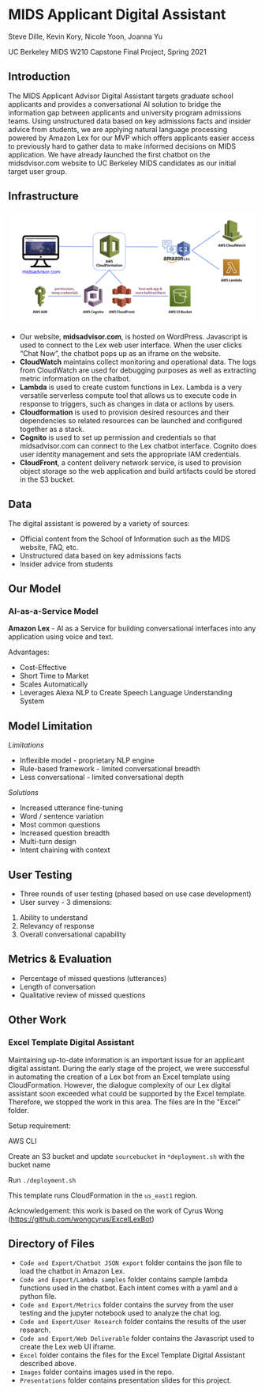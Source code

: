 # MIDS Applicant Digital Assistant 

Steve Dille, Kevin Kory, Nicole Yoon, Joanna Yu

UC Berkeley MIDS W210 Capstone Final Project, Spring 2021

## Introduction 
The MIDS Applicant Advisor Digital Assistant targets graduate school applicants and provides a conversational AI solution to bridge the information gap between applicants and university program admissions teams. Using unstructured data based on key admissions facts and insider advice from students, we are applying natural language processing powered by Amazon Lex for our MVP which offers applicants easier access to previously hard to gather data to make informed decisions on MIDS application. We have already launched the first chatbot on the midsdvisor.com website to UC Berkeley MIDS candidates as our initial target user group.

## Infrastructure
![pipeline_diagram](/Images/infrastructure.jpg)
* Our website, **midsadvisor.com**, is hosted on WordPress. Javascript is used to connect to the Lex web user interface. When the user clicks “Chat Now”, the chatbot pops up as an iframe on the website. 
* **CloudWatch** maintains collect monitoring and operational data. The logs from CloudWatch are used for debugging purposes as well as extracting metric information on the chatbot. 
* **Lambda** is used to create custom functions in Lex. Lambda is a very versatile serverless compute tool that allows us to execute code in response to triggers, such as changes in data or actions by users. 
* **Cloudformation** is used to provision desired resources and their dependencies so related resources can be launched and configured together as a stack. 
* **Cognito** is used to set up permission and credentials so that midsadvisor.com can connect to the Lex chatbot interface. Cognito does user identity management and sets the appropriate IAM credentials.
* **CloudFront**, a content delivery network service, is used to provision object storage so the web application and build artifacts could be stored in the S3 bucket.

## Data
The digital assistant is powered by a variety of sources:
* Official content from the School of Information such as the MIDS website, FAQ, etc.
* Unstructured data based on key admissions facts 
* Insider advice from students

## Our Model
### AI-as-a-Service Model
**Amazon Lex** - AI as a Service for building conversational interfaces into any application using voice and text.

Advantages:
* Cost-Effective
* Short Time to Market
* Scales Automatically
* Leverages Alexa NLP to Create Speech Language Understanding System

## Model Limitation
*Limitations*
* Inflexible model - proprietary NLP engine
* Rule-based framework - limited conversational breadth
* Less conversational - limited conversational depth
 
*Solutions*
* Increased utterance fine-tuning
* Word / sentence variation
* Most common questions
* Increased question breadth
* Multi-turn design
* Intent chaining with context

## User Testing
* Three rounds of user testing (phased based on use case development)
* User survey - 3 dimensions: 
1. Ability to understand
2. Relevancy of response
3. Overall conversational capability

## Metrics & Evaluation
* Percentage of missed questions (utterances)
* Length of conversation
* Qualitative review of missed questions

## Other Work
### Excel Template Digital Assistant
Maintaining up-to-date information is an important issue for an applicant digital assistant. During the early stage of the project, we were successful in automating the creation of a Lex bot from an Excel template using CloudFormation. However, the dialogue complexity of our Lex digital assistant soon exceeded what could be supported by the Excel template. Therefore, we stopped the work in this area. The files are In the  "Excel" folder. 

Setup requirement:

AWS CLI 

Create an S3 bucket and update `sourcebucket` in `*deployment.sh` with the bucket name

Run `./deployment.sh` 

This template runs CloudFormation in the `us_east1` region. 

Acknowledgement: this work is based on the work of Cyrus Wong (https://github.com/wongcyrus/ExcelLexBot)

## Directory of Files
* `Code and Export/Chatbot JSON export` folder contains the json file to load the chatbot in Amazon Lex.
* `Code and Export/Lambda samples` folder contains sample lambda functions used in the chatbot. Each intent comes with a yaml and a python file. 
* `Code and Export/Metrics` folder contains the survey from the user testing and the jupyter notebook used to analyze the chat log. 
* `Code and Export/User Research` folder contains the results of the user research.
* `Code and Export/Web Deliverable` folder contains the Javascript used to create the Lex web UI iframe.
* `Excel` folder contains the files for the Excel Template Digital Assistant described above.
* `Images` folder contains images used in the repo.
* `Presentations` folder contains presentation slides for this project.


